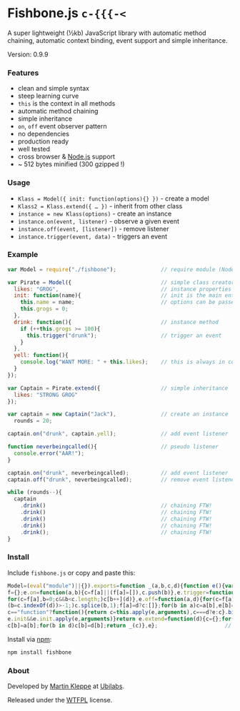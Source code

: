 # Fishbone.js `c-{{{-<`

A super lightweight (½kb) JavaScript library with automatic method chaining, automatic context binding, event support and simple inheritance.

Version: 0.9.9

### Features

* clean and simple syntax
* steep learning curve
* `this` is the context in all methods
* automatic method chaining
* simple inheritance
* `on`, `off` event observer pattern
* no dependencies
* production ready
* well tested
* cross browser & [Node.js](http://nodejs.org) support
* ~ 512 bytes minified (300 gzipped !)

### Usage

* `Klass = Model({ init: function(options){} })` - create a model
* `Klass2 = Klass.extend({ … })` - inherit from other class
* `instance = new Klass(options)` - create an instance
* `instance.on(event, listener)` - observe a given event
* `instance.off(event, [listener])` - remove listener
* `instance.trigger(event, data)` - triggers an event

### Example

```js
var Model = require("./fishbone");              // require module (Node only)

var Pirate = Model({                            // simple class creator
  likes: "GROG",                                // instance properties
  init: function(name){                         // init is the main entrance
    this.name = name;                           // options can be passed
    this.grogs = 0;
  },
  drink: function(){                            // instance method
    if (++this.grogs >= 100){
      this.trigger("drunk");                    // trigger an event
    }
  },
  yell: function(){
    console.log("WANT MORE: " + this.likes);    // this is always in context
  }
});

var Captain = Pirate.extend({                   // simple inheritance
  likes: "STRONG GROG"
});

var captain = new Captain("Jack"),              // create an instance
  rounds = 20;

captain.on("drunk", captain.yell);              // add event listener

function neverbeingcalled(){                    // pseudo listener
  console.error("AAR!");
}

captain.on("drunk", neverbeingcalled);          // add event listener
captain.off("drunk", neverbeingcalled);         // remove event listener

while (rounds--){ 
  captain
    .drink()                                    // chaining FTW!
    .drink()                                    // chaining FTW!
    .drink()                                    // chaining FTW!
    .drink()                                    // chaining FTW!
    .drink();                                   // chaining FTW!
}
```

### Install

Include `fishbone.js` or copy and paste this:

```js
Model=(eval("module")||{}).exports=function _(a,b,c,d){function e(){var e=this,
f={};e.on=function(a,b){c=f[a]||(f[a]=[]),c.push(b)},e.trigger=function(a,d){
for(c=f[a],b=0;c&&b<c.length;)c[b++](d)},e.off=function(a,d){for(c=f[a]||[];d&&
(b=c.indexOf(d))>-1;)c.splice(b,1);f[a]=d?c:[]};for(b in a)c=a[b],e[b]=typeof 
c=="function"?function(){return c=this.apply(e,arguments),c===d?e:c}.bind(c):c;
e.init&&e.init.apply(e,arguments)}return e.extend=function(d){c={};for(b in a)
c[b]=a[b];for(b in d)c[b]=d[b];return _(c)},e};                     // c-{{{-<
```

Install via [npm](https://npmjs.org/package/fishbone):

```sh
npm install fishbone
```


### About

Developed by [Martin Kleppe](https://plus.google.com/103747379090421872359) at [Ubilabs](http://www.ubilabs.net).

Released under the [WTFPL](http://en.wikipedia.org/wiki/WTFPL) license.
